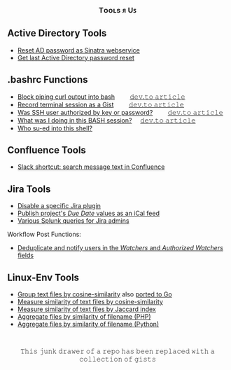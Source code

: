 <h3 align="center">Tᴏᴏʟs ᴙ Uꜱ</h3>

## Active Directory Tools

* [Reset AD password as Sinatra webservice](https://gist.github.com/lbonanomi/d61a9265d2e9e970054efbb84230f73d)
* [Get last Active Directory password reset](https://gist.github.com/lbonanomi/38870bf802e8055b6e89dbd6782dc6af)  


## .bashrc Functions
* [Block piping curl output into bash](https://gist.github.com/lbonanomi/5a987b5f0987f3b1863245d54ae00848)  &#8192;&#8192;&#8192;&#8192;[𝚍𝚎𝚟.𝚝𝚘 𝚊𝚛𝚝𝚒𝚌𝚕𝚎](https://dev.to/lbonanomi/lecturing-about-curl-bash-pipelines-1ip1)
* [Record terminal session as a Gist](https://gist.github.com/lbonanomi/32e08b636c4cb797e6926a305b083a0e) &#8192;&#8192;&#8192;&#8192;[𝚍𝚎𝚟.𝚝𝚘 𝚊𝚛𝚝𝚒𝚌𝚕𝚎](https://dev.to/lbonanomi/dear-diary-recording-bash-session-as-github-gists-1nga)
* [Was SSH user authorized by key or password?](https://gist.github.com/lbonanomi/4bcfd763b0e30de520423e626cb6aac8)  &#8192;&#8192;&#8192;&#8192;[𝚍𝚎𝚟.𝚝𝚘 𝚊𝚛𝚝𝚒𝚌𝚕𝚎](https://dev.to/lbonanomi/ssh-shibboleths-3p5b)
* [What was I doing in this BASH session?](https://gist.github.com/lbonanomi/ab13df664ef2054a2e34eeb933d6675d)  &#8192;&#8192;[𝚍𝚎𝚟.𝚝𝚘 𝚊𝚛𝚝𝚒𝚌𝚕𝚎](https://dev.to/lbonanomi/what-was-i-doing-in-this-shell-4i9b)
* [Who su-ed into this shell?](https://gist.github.com/lbonanomi/36a8bec8245b4eda61b7f332746d1059)  


## Confluence Tools
* [Slack shortcut: search message text in Confluence](https://gist.github.com/lbonanomi/a7a6dcff5b0e7f4a65c1658bac81f52f#file-wikit-py)


## Jira Tools 
* [Disable a specific Jira plugin](https://gist.github.com/lbonanomi/23f1ab7784f960d86dc24ff445e5929c)  
* [Publish project's *Due Date* values as an iCal feed](https://gist.github.com/lbonanomi/635ee4fe89e01e96865132d5844433cd)
* [Various Splunk queries for Jira admins](https://gist.github.com/lbonanomi/d636dcb815ced29ed83b18b5d85dfc53)  

Workflow Post Functions:  
  * [Deduplicate and notify users in the *Watchers* and *Authorized Watchers* fields](https://gist.github.com/lbonanomi/42cf45ed3577534df5138944c8aeb37c)

## Linux-Env Tools
* [Group text files by cosine-similarity](https://gist.github.com/lbonanomi/9e267b1f39ec454c81904decce46c534) also [ported to Go](https://github.com/lbonanomi/go/blob/master/grouper.go)  
* [Measure similarity of text files by cosine-similarity](https://gist.github.com/lbonanomi/f1bd956acc9a9e21d9b9dc713a9e81a9)  
* [Measure similarity of text files by Jaccard index](https://gist.github.com/lbonanomi/788fdc55d8133b5463788c6e67e9fc0a)  
* [Aggregate files by similarity of filename (PHP)](https://gist.github.com/lbonanomi/bea8297751ff39f9b0a51352011c6385)  
* [Aggregate files by similarity of filename (Python)](https://gist.github.com/lbonanomi/0954cedc4cd7bedac7ddb5ebd9b0275f)


<br>
<p align="center">𝚃𝚑𝚒𝚜 𝚓𝚞𝚗𝚔 𝚍𝚛𝚊𝚠𝚎𝚛 𝚘𝚏 𝚊 𝚛𝚎𝚙𝚘 𝚑𝚊𝚜 𝚋𝚎𝚎𝚗 𝚛𝚎𝚙𝚕𝚊𝚌𝚎𝚍 𝚠𝚒𝚝𝚑 𝚊 𝚌𝚘𝚕𝚕𝚎𝚌𝚝𝚒𝚘𝚗 𝚘𝚏 𝚐𝚒𝚜𝚝𝚜</p>
